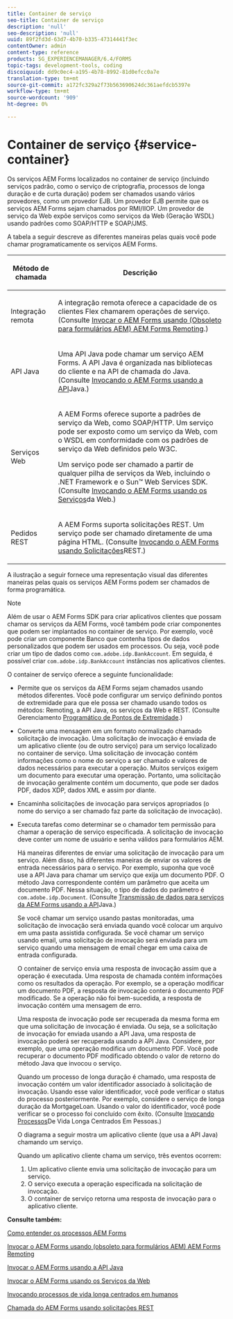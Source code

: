 ```yaml
---
title: Container de serviço
seo-title: Container de serviço
description: 'null'
seo-description: 'null'
uuid: 89f2fd3d-63d7-4b70-b335-47314441f3ec
contentOwner: admin
content-type: reference
products: SG_EXPERIENCEMANAGER/6.4/FORMS
topic-tags: development-tools, coding
discoiquuid: dd9c0ec4-a195-4b78-8992-81d0efcc0a7e
translation-type: tm+mt
source-git-commit: a172fc329a2f73b563690624dc361aefdcb5397e
workflow-type: tm+mt
source-wordcount: '909'
ht-degree: 0%

---
```



# Container de serviço {#service-container}

Os serviços AEM Forms localizados no container de serviço (incluindo serviços padrão, como o serviço de criptografia, processos de longa duração e de curta duração) podem ser chamados usando vários provedores, como um provedor EJB. Um provedor EJB permite que os serviços AEM Forms sejam chamados por RMI/IIOP. Um provedor de serviço da Web expõe serviços como serviços da Web (Geração WSDL) usando padrões como SOAP/HTTP e SOAP/JMS.

A tabela a seguir descreve as diferentes maneiras pelas quais você pode chamar programaticamente os serviços AEM Forms.

<table>
 <thead>
  <tr>
   <th><p>Método de chamada</p></th> 
   <th><p>Descrição</p></th> 
  </tr> 
 </thead> 
 <tbody>
  <tr>
   <td><p>Integração remota</p></td> 
   <td><p>A integração remota oferece a capacidade de os clientes Flex chamarem operações de serviço. (Consulte <a href="/help/forms/developing/invoking-aem-forms-using-remoting.md#invoking-aem-forms-using-remoting">Invocar o AEM Forms usando (Obsoleto para formulários AEM) AEM Forms Remoting</a>.)</p></td> 
  </tr> 
  <tr>
   <td><p>API Java</p></td> 
   <td><p>Uma API Java pode chamar um serviço AEM Forms. A API Java é organizada nas bibliotecas do cliente e na API de chamada do Java. (Consulte <a href="/help/forms/developing/invoking-aem-forms-using-java.md#invoking-aem-forms-using-the-java-api">Invocando o AEM Forms usando a API</a>Java.)</p></td> 
  </tr> 
  <tr>
   <td><p>Serviços Web</p></td> 
   <td><p>A AEM Forms oferece suporte a padrões de serviço da Web, como SOAP/HTTP. Um serviço pode ser exposto como um serviço da Web, com o WSDL em conformidade com os padrões de serviço da Web definidos pelo W3C.</p><p>Um serviço pode ser chamado a partir de qualquer pilha de serviços da Web, incluindo o .NET Framework e o Sun™ Web Services SDK. (Consulte <a href="/help/forms/developing/invoking-aem-forms-using-web.md#invoking-aem-forms-using-web-services">Invocando o AEM Forms usando os Serviços</a>da Web.)</p></td> 
  </tr> 
  <tr>
   <td><p>Pedidos REST</p></td> 
   <td><p>A AEM Forms suporta solicitações REST. Um serviço pode ser chamado diretamente de uma página HTML. (Consulte <a href="/help/forms/developing/invoking-aem-forms-using-rest.md#invoking-aem-forms-using-rest-requests">Invocando o AEM Forms usando Solicitações</a>REST.)</p></td> 
  </tr> 
 </tbody> 
</table>

A ilustração a seguir fornece uma representação visual das diferentes maneiras pelas quais os serviços AEM Forms podem ser chamados de forma programática.

>[!NOTE]
>
>Além de usar o AEM Forms SDK para criar aplicativos clientes que possam chamar os serviços da AEM Forms, você também pode criar componentes que podem ser implantados no container de serviço. Por exemplo, você pode criar um componente Banco que contenha tipos de dados personalizados que podem ser usados em processos. Ou seja, você pode criar um tipo de dados como `com.adobe.idp.BankAccount`. Em seguida, é possível criar `com.adobe.idp.BankAccount` instâncias nos aplicativos clientes.

O container de serviço oferece a seguinte funcionalidade:

* Permite que os serviços da AEM Forms sejam chamados usando métodos diferentes. Você pode configurar um serviço definindo pontos de extremidade para que ele possa ser chamado usando todos os métodos: Remoting, a API Java, os serviços da Web e REST. (Consulte Gerenciamento [Programático de Pontos de Extremidade](/help/forms/developing/programmatically-endpoints.md#programmatically-managing-endpoints).)
* Converte uma mensagem em um formato normalizado chamado solicitação de invocação. Uma solicitação de invocação é enviada de um aplicativo cliente (ou de outro serviço) para um serviço localizado no container de serviço. Uma solicitação de invocação contém informações como o nome do serviço a ser chamado e valores de dados necessários para executar a operação. Muitos serviços exigem um documento para executar uma operação. Portanto, uma solicitação de invocação geralmente contém um documento, que pode ser dados PDF, dados XDP, dados XML e assim por diante.
* Encaminha solicitações de invocação para serviços apropriados (o nome do serviço a ser chamado faz parte da solicitação de invocação).
* Executa tarefas como determinar se o chamador tem permissão para chamar a operação de serviço especificada. A solicitação de invocação deve conter um nome de usuário e senha válidos para formulários AEM.

   Há maneiras diferentes de enviar uma solicitação de invocação para um serviço. Além disso, há diferentes maneiras de enviar os valores de entrada necessários para o serviço. Por exemplo, suponha que você use a API Java para chamar um serviço que exija um documento PDF. O método Java correspondente contém um parâmetro que aceita um documento PDF. Nessa situação, o tipo de dados do parâmetro é `com.adobe.idp.Document`. (Consulte [Transmissão de dados para serviços da AEM Forms usando a API](/help/forms/developing/invoking-aem-forms-using-java.md#passing-data-to-aem-forms-services-using-the-java-api)Java.)

   Se você chamar um serviço usando pastas monitoradas, uma solicitação de invocação será enviada quando você colocar um arquivo em uma pasta assistida configurada. Se você chamar um serviço usando email, uma solicitação de invocação será enviada para um serviço quando uma mensagem de email chegar em uma caixa de entrada configurada.

   O container de serviço envia uma resposta de invocação assim que a operação é executada. Uma resposta de chamada contém informações como os resultados da operação. Por exemplo, se a operação modificar um documento PDF, a resposta de invocação conterá o documento PDF modificado. Se a operação não foi bem-sucedida, a resposta de invocação contém uma mensagem de erro.

   Uma resposta de invocação pode ser recuperada da mesma forma em que uma solicitação de invocação é enviada. Ou seja, se a solicitação de invocação for enviada usando a API Java, uma resposta de invocação poderá ser recuperada usando a API Java. Considere, por exemplo, que uma operação modifica um documento PDF. Você pode recuperar o documento PDF modificado obtendo o valor de retorno do método Java que invocou o serviço.

   Quando um processo de longa duração é chamado, uma resposta de invocação contém um valor identificador associado à solicitação de invocação. Usando esse valor identificador, você pode verificar o status do processo posteriormente. Por exemplo, considere o serviço de longa duração da MortgageLoan. Usando o valor do identificador, você pode verificar se o processo foi concluído com êxito. (Consulte [Invocando Processos](/help/forms/developing/invoking-human-centric-long-lived.md#invoking-human-centric-long-lived-processes)De Vida Longa Centrados Em Pessoas.)

   O diagrama a seguir mostra um aplicativo cliente (que usa a API Java) chamando um serviço.

   Quando um aplicativo cliente chama um serviço, três eventos ocorrem:

   1. Um aplicativo cliente envia uma solicitação de invocação para um serviço.
   1. O serviço executa a operação especificada na solicitação de invocação.
   1. O container de serviço retorna uma resposta de invocação para o aplicativo cliente.

**Consulte também:**

[Como entender os processos AEM Forms](/help/forms/developing/aem-forms-processes.md#understanding-aem-forms-processes)

[Invocar o AEM Forms usando (obsoleto para formulários AEM) AEM Forms Remoting](/help/forms/developing/invoking-aem-forms-using-remoting.md#invoking-aem-forms-using-remoting)

[Invocar o AEM Forms usando a API Java](/help/forms/developing/invoking-aem-forms-using-java.md#invoking-aem-forms-using-the-java-api)

[Invocar o AEM Forms usando os Serviços da Web](/help/forms/developing/invoking-aem-forms-using-web.md#invoking-aem-forms-using-web-services)

[Invocando processos de vida longa centrados em humanos](/help/forms/developing/invoking-human-centric-long-lived.md#invoking-human-centric-long-lived-processes)

[Chamada do AEM Forms usando solicitações REST](/help/forms/developing/invoking-aem-forms-using-rest.md#invoking-aem-forms-using-rest-requests)

